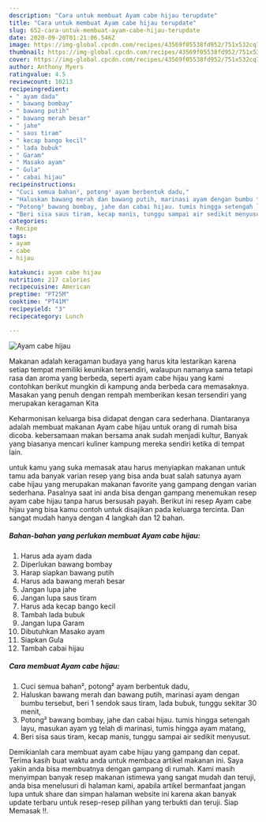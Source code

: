 ```yaml
---
description: "Cara untuk membuat Ayam cabe hijau terupdate"
title: "Cara untuk membuat Ayam cabe hijau terupdate"
slug: 652-cara-untuk-membuat-ayam-cabe-hijau-terupdate
date: 2020-09-20T01:21:06.546Z
image: https://img-global.cpcdn.com/recipes/43569f05538fd952/751x532cq70/ayam-cabe-hijau-foto-resep-utama.jpg
thumbnail: https://img-global.cpcdn.com/recipes/43569f05538fd952/751x532cq70/ayam-cabe-hijau-foto-resep-utama.jpg
cover: https://img-global.cpcdn.com/recipes/43569f05538fd952/751x532cq70/ayam-cabe-hijau-foto-resep-utama.jpg
author: Anthony Myers
ratingvalue: 4.5
reviewcount: 10213
recipeingredient:
- " ayam dada"
- " bawang bombay"
- " bawang putih"
- " bawang merah besar"
- " jahe"
- " saus tiram"
- " kecap bango kecil"
- " lada bubuk"
- " Garam"
- " Masako ayam"
- " Gula"
- " cabai hijau"
recipeinstructions:
- "Cuci semua bahan², potong² ayam berbentuk dadu,"
- "Haluskan bawang merah dan bawang putih, marinasi ayam dengan bumbu tersebut, beri 1 sendok saus tiram, lada bubuk, tunggu sekitar 30 menit,"
- "Potong² bawang bombay, jahe dan cabai hijau. tumis hingga setengah layu, masukan ayam yg telah di marinasi, tumis hingga ayam matang,"
- "Beri sisa saus tiram, kecap manis, tunggu sampai air sedikit menyusut."
categories:
- Recipe
tags:
- ayam
- cabe
- hijau

katakunci: ayam cabe hijau 
nutrition: 217 calories
recipecuisine: American
preptime: "PT25M"
cooktime: "PT41M"
recipeyield: "3"
recipecategory: Lunch

---
```



![Ayam cabe hijau](https://img-global.cpcdn.com/recipes/43569f05538fd952/751x532cq70/ayam-cabe-hijau-foto-resep-utama.jpg)

Makanan adalah keragaman budaya yang harus kita lestarikan karena setiap tempat memiliki keunikan tersendiri, walaupun namanya sama tetapi rasa dan aroma yang berbeda, seperti ayam cabe hijau yang kami contohkan berikut mungkin di kampung anda berbeda cara memasaknya. Masakan yang penuh dengan rempah memberikan kesan tersendiri yang merupakan keragaman Kita

Keharmonisan keluarga bisa didapat dengan cara sederhana. Diantaranya adalah membuat makanan Ayam cabe hijau untuk orang di rumah bisa dicoba. kebersamaan makan bersama anak sudah menjadi kultur, Banyak yang biasanya mencari kuliner kampung mereka sendiri ketika di tempat lain.



untuk kamu yang suka memasak atau harus menyiapkan makanan untuk tamu ada banyak varian resep yang bisa anda buat salah satunya ayam cabe hijau yang merupakan makanan favorite yang gampang dengan varian sederhana. Pasalnya saat ini anda bisa dengan gampang menemukan resep ayam cabe hijau tanpa harus bersusah payah.
Berikut ini resep Ayam cabe hijau yang bisa kamu contoh untuk disajikan pada keluarga tercinta. Dan sangat mudah hanya dengan 4 langkah dan 12 bahan.


<!--inarticleads1-->

##### Bahan-bahan yang perlukan membuat Ayam cabe hijau:

1. Harus ada  ayam dada
1. Diperlukan  bawang bombay
1. Harap siapkan  bawang putih
1. Harus ada  bawang merah besar
1. Jangan lupa  jahe
1. Jangan lupa  saus tiram
1. Harus ada  kecap bango kecil
1. Tambah  lada bubuk
1. Jangan lupa  Garam
1. Dibutuhkan  Masako ayam
1. Siapkan  Gula
1. Tambah  cabai hijau




<!--inarticleads2-->

##### Cara membuat  Ayam cabe hijau:

1. Cuci semua bahan², potong² ayam berbentuk dadu,
1. Haluskan bawang merah dan bawang putih, marinasi ayam dengan bumbu tersebut, beri 1 sendok saus tiram, lada bubuk, tunggu sekitar 30 menit,
1. Potong² bawang bombay, jahe dan cabai hijau. tumis hingga setengah layu, masukan ayam yg telah di marinasi, tumis hingga ayam matang,
1. Beri sisa saus tiram, kecap manis, tunggu sampai air sedikit menyusut.




Demikianlah cara membuat ayam cabe hijau yang gampang dan cepat. Terima kasih buat waktu anda untuk membaca artikel makanan ini. Saya yakin anda bisa membuatnya dengan gampang di rumah. Kami masih menyimpan banyak resep makanan istimewa yang sangat mudah dan teruji, anda bisa menelusuri di halaman kami, apabila artikel bermanfaat jangan lupa untuk share dan simpan halaman website ini karena akan banyak update terbaru untuk resep-resep pilihan yang terbukti dan teruji. Siap Memasak !!. 
